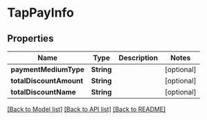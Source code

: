 # TapPayInfo

## Properties
Name | Type | Description | Notes
------------ | ------------- | ------------- | -------------
**paymentMediumType** | **String** |  | [optional] 
**totalDiscountAmount** | **String** |  | [optional] 
**totalDiscountName** | **String** |  | [optional] 

[[Back to Model list]](../README.md#documentation-for-models) [[Back to API list]](../README.md#documentation-for-api-endpoints) [[Back to README]](../README.md)


